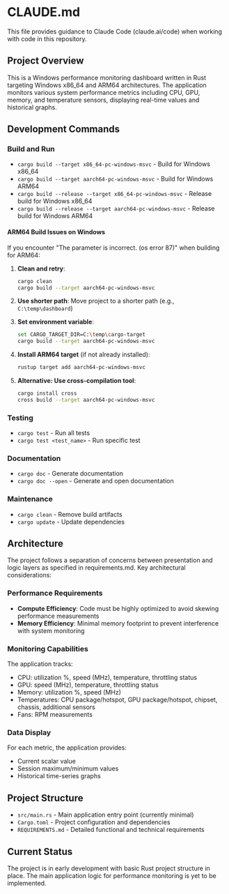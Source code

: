 # CLAUDE.md

This file provides guidance to Claude Code (claude.ai/code) when working with code in this repository.

## Project Overview

This is a Windows performance monitoring dashboard written in Rust targeting Windows x86_64 and ARM64 architectures. The application monitors various system performance metrics including CPU, GPU, memory, and temperature sensors, displaying real-time values and historical graphs.

## Development Commands

### Build and Run
- `cargo build --target x86_64-pc-windows-msvc` - Build for Windows x86_64
- `cargo build --target aarch64-pc-windows-msvc` - Build for Windows ARM64
- `cargo build --release --target x86_64-pc-windows-msvc` - Release build for Windows x86_64
- `cargo build --release --target aarch64-pc-windows-msvc` - Release build for Windows ARM64

#### ARM64 Build Issues on Windows
If you encounter "The parameter is incorrect. (os error 87)" when building for ARM64:

1. **Clean and retry**:
   ```bash
   cargo clean
   cargo build --target aarch64-pc-windows-msvc
   ```

2. **Use shorter path**: Move project to a shorter path (e.g., `C:\temp\dashboard`)

3. **Set environment variable**:
   ```bash
   set CARGO_TARGET_DIR=C:\temp\cargo-target
   cargo build --target aarch64-pc-windows-msvc
   ```

4. **Install ARM64 target** (if not already installed):
   ```bash
   rustup target add aarch64-pc-windows-msvc
   ```

5. **Alternative: Use cross-compilation tool**:
   ```bash
   cargo install cross
   cross build --target aarch64-pc-windows-msvc
   ```

### Testing
- `cargo test` - Run all tests
- `cargo test <test_name>` - Run specific test

### Documentation
- `cargo doc` - Generate documentation
- `cargo doc --open` - Generate and open documentation

### Maintenance
- `cargo clean` - Remove build artifacts
- `cargo update` - Update dependencies

## Architecture

The project follows a separation of concerns between presentation and logic layers as specified in requirements.md. Key architectural considerations:

### Performance Requirements
- **Compute Efficiency**: Code must be highly optimized to avoid skewing performance measurements
- **Memory Efficiency**: Minimal memory footprint to prevent interference with system monitoring

### Monitoring Capabilities
The application tracks:
- CPU: utilization %, speed (MHz), temperature, throttling status
- GPU: speed (MHz), temperature, throttling status  
- Memory: utilization %, speed (MHz)
- Temperatures: CPU package/hotspot, GPU package/hotspot, chipset, chassis, additional sensors
- Fans: RPM measurements

### Data Display
For each metric, the application provides:
- Current scalar value
- Session maximum/minimum values
- Historical time-series graphs

## Project Structure

- `src/main.rs` - Main application entry point (currently minimal)
- `Cargo.toml` - Project configuration and dependencies
- `REQUIREMENTS.md` - Detailed functional and technical requirements

## Current Status

The project is in early development with basic Rust project structure in place. The main application logic for performance monitoring is yet to be implemented.